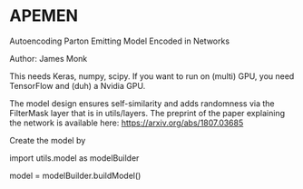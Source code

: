 # APEMEN
Autoencoding Parton Emitting Model Encoded in Networks

Author: James Monk

This needs Keras, numpy, scipy.  If you want to run on (multi) GPU, you need TensorFlow and (duh) a Nvidia GPU.

The model design ensures self-similarity and adds randomness via the FilterMask layer that is in utils/layers.  The preprint of the paper explaining the network is available here: https://arxiv.org/abs/1807.03685

Create the model by

import utils.model as modelBuilder

model = modelBuilder.buildModel()



